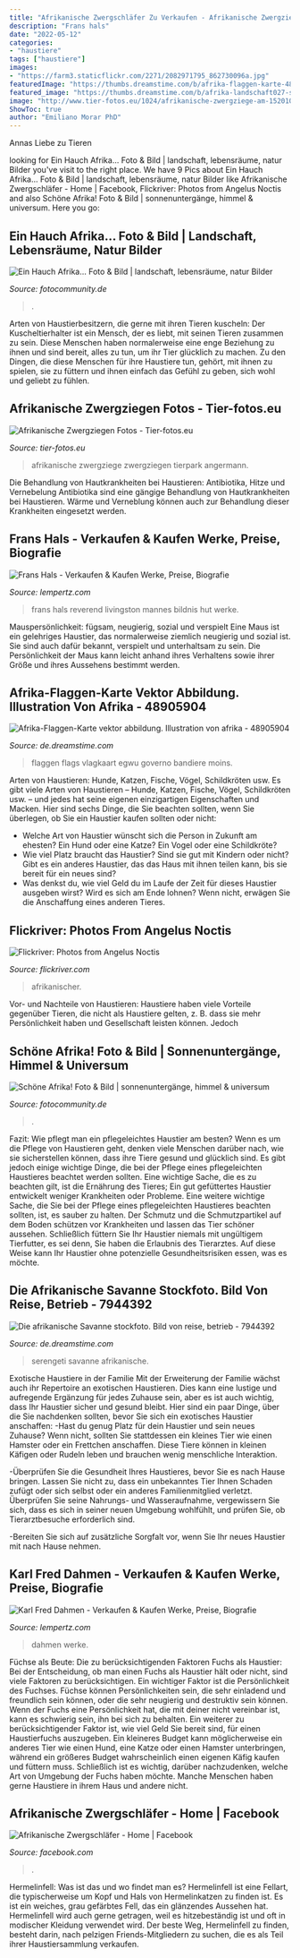 ```yaml
---
title: "Afrikanische Zwergschläfer Zu Verkaufen - Afrikanische Zwergziege Zwergziegen Tierpark Angermann"
description: "Frans hals"
date: "2022-05-12"
categories:
- "haustiere"
tags: ["haustiere"]
images:
- "https://farm3.staticflickr.com/2271/2082971795_862730096a.jpg"
featuredImage: "https://thumbs.dreamstime.com/b/afrika-flaggen-karte-48905904.jpg"
featured_image: "https://thumbs.dreamstime.com/b/afrika-landschaft027-serengeti-523188.jpg"
image: "http://www.tier-fotos.eu/1024/afrikanische-zwergziege-am-152010-tierpark-9989.jpg"
ShowToc: true
author: "Emiliano Morar PhD"
---
```



Annas Liebe zu Tieren

	

		
looking for Ein Hauch Afrika... Foto &amp; Bild | landschaft, lebensräume, natur Bilder you've visit to the right place. We have 9 Pics about Ein Hauch Afrika... Foto &amp; Bild | landschaft, lebensräume, natur Bilder like Afrikanische Zwergschläfer - Home | Facebook, Flickriver: Photos from Angelus Noctis and also Schöne Afrika! Foto &amp; Bild | sonnenuntergänge, himmel &amp; universum. Here you go:
		
    
## Ein Hauch Afrika... Foto &amp; Bild | Landschaft, Lebensräume, Natur Bilder

<img loading=lazy src="http://img.fotocommunity.com/ein-hauch-afrika-d428832b-665f-4274-b746-0d877b209528.jpg?width=1000" onerror="this.onerror=null;this.src='https://tse4.mm.bing.net/th?id=OIP.jOQAjHn9_ruju0RpmC5IhwHaFj&amp;pid=15.1';" alt="Ein Hauch Afrika... Foto &amp; Bild | landschaft, lebensräume, natur Bilder">

_Source: fotocommunity.de_

>. 

	

Arten von Haustierbesitzern, die gerne mit ihren Tieren kuscheln:
Der Kuscheltierhalter ist ein Mensch, der es liebt, mit seinen Tieren zusammen zu sein. Diese Menschen haben normalerweise eine enge Beziehung zu ihnen und sind bereit, alles zu tun, um ihr Tier glücklich zu machen. Zu den Dingen, die diese Menschen für ihre Haustiere tun, gehört, mit ihnen zu spielen, sie zu füttern und ihnen einfach das Gefühl zu geben, sich wohl und geliebt zu fühlen.

    
## Afrikanische Zwergziegen Fotos - Tier-fotos.eu

<img loading=lazy src="http://www.tier-fotos.eu/1024/afrikanische-zwergziege-am-152010-tierpark-9989.jpg" onerror="this.onerror=null;this.src='https://tse2.mm.bing.net/th?id=OIP.Tp7R8z3ld9xIEaIBkig8GQHaLH&amp;pid=15.1';" alt="Afrikanische Zwergziegen Fotos - Tier-fotos.eu">

_Source: tier-fotos.eu_

>afrikanische zwergziege zwergziegen tierpark angermann. 

	

Die Behandlung von Hautkrankheiten bei Haustieren: Antibiotika, Hitze und Vernebelung
Antibiotika sind eine gängige Behandlung von Hautkrankheiten bei Haustieren. Wärme und Verneblung können auch zur Behandlung dieser Krankheiten eingesetzt werden.

    
## Frans Hals - Verkaufen &amp; Kaufen Werke, Preise, Biografie

<img loading=lazy src="https://www.lempertz.com/fileadmin/kuenstler/frans-hals.jpg" onerror="this.onerror=null;this.src='https://tse3.mm.bing.net/th?id=OIP.hMMb1be3rC6N3WdJT-63JwHaJW&amp;pid=15.1';" alt="Frans Hals - Verkaufen &amp; Kaufen Werke, Preise, Biografie">

_Source: lempertz.com_

>frans hals reverend livingston mannes bildnis hut werke. 

	

Mauspersönlichkeit: fügsam, neugierig, sozial und verspielt
Eine Maus ist ein gelehriges Haustier, das normalerweise ziemlich neugierig und sozial ist. Sie sind auch dafür bekannt, verspielt und unterhaltsam zu sein. Die Persönlichkeit der Maus kann leicht anhand ihres Verhaltens sowie ihrer Größe und ihres Aussehens bestimmt werden.

    
## Afrika-Flaggen-Karte Vektor Abbildung. Illustration Von Afrika - 48905904

<img loading=lazy src="https://thumbs.dreamstime.com/b/afrika-flaggen-karte-48905904.jpg" onerror="this.onerror=null;this.src='https://tse4.mm.bing.net/th?id=OIP.J--jivy9xbN_FZZsKoo8ZAHaHL&amp;pid=15.1';" alt="Afrika-Flaggen-Karte vektor abbildung. Illustration von afrika - 48905904">

_Source: de.dreamstime.com_

>flaggen flags vlagkaart egwu governo bandiere moins. 

	

Arten von Haustieren: Hunde, Katzen, Fische, Vögel, Schildkröten usw.
Es gibt viele Arten von Haustieren – Hunde, Katzen, Fische, Vögel, Schildkröten usw. – und jedes hat seine eigenen einzigartigen Eigenschaften und Macken. Hier sind sechs Dinge, die Sie beachten sollten, wenn Sie überlegen, ob Sie ein Haustier kaufen sollten oder nicht:
- Welche Art von Haustier wünscht sich die Person in Zukunft am ehesten? Ein Hund oder eine Katze? Ein Vogel oder eine Schildkröte?
- Wie viel Platz braucht das Haustier? Sind sie gut mit Kindern oder nicht? Gibt es ein anderes Haustier, das das Haus mit ihnen teilen kann, bis sie bereit für ein neues sind?
- Was denkst du, wie viel Geld du im Laufe der Zeit für dieses Haustier ausgeben wirst? Wird es sich am Ende lohnen? Wenn nicht, erwägen Sie die Anschaffung eines anderen Tieres.

    
## Flickriver: Photos From Angelus Noctis

<img loading=lazy src="https://farm3.staticflickr.com/2271/2082971795_862730096a.jpg" onerror="this.onerror=null;this.src='https://tse4.mm.bing.net/th?id=OIP.U5_YtHIDsOIF70G375CNugHaFj&amp;pid=15.1';" alt="Flickriver: Photos from Angelus Noctis">

_Source: flickriver.com_

>afrikanischer. 

	

Vor- und Nachteile von Haustieren: Haustiere haben viele Vorteile gegenüber Tieren, die nicht als Haustiere gelten, z. B. dass sie mehr Persönlichkeit haben und Gesellschaft leisten können. Jedoch

    
## Schöne Afrika! Foto &amp; Bild | Sonnenuntergänge, Himmel &amp; Universum

<img loading=lazy src="http://img.fotocommunity.com/schoene-afrika-e29ef20b-3571-4758-ba53-605061917af5.jpg?width=1000" onerror="this.onerror=null;this.src='https://tse2.mm.bing.net/th?id=OIP.XXqsavSVXEa3dUP7I59qxAHaE9&amp;pid=15.1';" alt="Schöne Afrika! Foto &amp; Bild | sonnenuntergänge, himmel &amp; universum">

_Source: fotocommunity.de_

>. 

	

Fazit: Wie pflegt man ein pflegeleichtes Haustier am besten?
Wenn es um die Pflege von Haustieren geht, denken viele Menschen darüber nach, wie sie sicherstellen können, dass ihre Tiere gesund und glücklich sind. Es gibt jedoch einige wichtige Dinge, die bei der Pflege eines pflegeleichten Haustieres beachtet werden sollten. Eine wichtige Sache, die es zu beachten gilt, ist die Ernährung des Tieres; Ein gut gefüttertes Haustier entwickelt weniger Krankheiten oder Probleme. Eine weitere wichtige Sache, die Sie bei der Pflege eines pflegeleichten Haustieres beachten sollten, ist, es sauber zu halten. Der Schmutz und die Schmutzpartikel auf dem Boden schützen vor Krankheiten und lassen das Tier schöner aussehen. Schließlich füttern Sie Ihr Haustier niemals mit ungültigem Tierfutter, es sei denn, Sie haben die Erlaubnis des Tierarztes. Auf diese Weise kann Ihr Haustier ohne potenzielle Gesundheitsrisiken essen, was es möchte.

    
## Die Afrikanische Savanne Stockfoto. Bild Von Reise, Betrieb - 7944392

<img loading=lazy src="https://thumbs.dreamstime.com/b/afrika-landschaft027-serengeti-523188.jpg" onerror="this.onerror=null;this.src='https://tse4.mm.bing.net/th?id=OIP.B3uQFmn0ZxRnZbnCVHg5MAHaE7&amp;pid=15.1';" alt="Die afrikanische Savanne stockfoto. Bild von reise, betrieb - 7944392">

_Source: de.dreamstime.com_

>serengeti savanne afrikanische. 

	

Exotische Haustiere in der Familie
Mit der Erweiterung der Familie wächst auch ihr Repertoire an exotischen Haustieren. Dies kann eine lustige und aufregende Ergänzung für jedes Zuhause sein, aber es ist auch wichtig, dass Ihr Haustier sicher und gesund bleibt. Hier sind ein paar Dinge, über die Sie nachdenken sollten, bevor Sie sich ein exotisches Haustier anschaffen:
-Hast du genug Platz für dein Haustier und sein neues Zuhause? Wenn nicht, sollten Sie stattdessen ein kleines Tier wie einen Hamster oder ein Frettchen anschaffen. Diese Tiere können in kleinen Käfigen oder Rudeln leben und brauchen wenig menschliche Interaktion.

-Überprüfen Sie die Gesundheit Ihres Haustieres, bevor Sie es nach Hause bringen. Lassen Sie nicht zu, dass ein unbekanntes Tier Ihnen Schaden zufügt oder sich selbst oder ein anderes Familienmitglied verletzt. Überprüfen Sie seine Nahrungs- und Wasseraufnahme, vergewissern Sie sich, dass es sich in seiner neuen Umgebung wohlfühlt, und prüfen Sie, ob Tierarztbesuche erforderlich sind.

-Bereiten Sie sich auf zusätzliche Sorgfalt vor, wenn Sie Ihr neues Haustier mit nach Hause nehmen.

    
## Karl Fred Dahmen - Verkaufen &amp; Kaufen Werke, Preise, Biografie

<img loading=lazy src="https://www.lempertz.com/fileadmin/kuenstler/karl-fred-dahmen.jpg" onerror="this.onerror=null;this.src='https://tse3.mm.bing.net/th?id=OIP.aorb4Us18A_gOVPqUeoBRAHaIF&amp;pid=15.1';" alt="Karl Fred Dahmen - Verkaufen &amp; Kaufen Werke, Preise, Biografie">

_Source: lempertz.com_

>dahmen werke. 

	

Füchse als Beute: Die zu berücksichtigenden Faktoren
Fuchs als Haustier: Bei der Entscheidung, ob man einen Fuchs als Haustier hält oder nicht, sind viele Faktoren zu berücksichtigen. Ein wichtiger Faktor ist die Persönlichkeit des Fuchses. Füchse können Persönlichkeiten sein, die sehr einladend und freundlich sein können, oder die sehr neugierig und destruktiv sein können. Wenn der Fuchs eine Persönlichkeit hat, die mit deiner nicht vereinbar ist, kann es schwierig sein, ihn bei sich zu behalten. Ein weiterer zu berücksichtigender Faktor ist, wie viel Geld Sie bereit sind, für einen Haustierfuchs auszugeben. Ein kleineres Budget kann möglicherweise ein anderes Tier wie einen Hund, eine Katze oder einen Hamster unterbringen, während ein größeres Budget wahrscheinlich einen eigenen Käfig kaufen und füttern muss. Schließlich ist es wichtig, darüber nachzudenken, welche Art von Umgebung der Fuchs haben möchte. Manche Menschen haben gerne Haustiere in ihrem Haus und andere nicht.

    
## Afrikanische Zwergschläfer - Home | Facebook

<img loading=lazy src="https://lookaside.fbsbx.com/lookaside/crawler/media/?media_id=325520575500158" onerror="this.onerror=null;this.src='https://tse2.mm.bing.net/th?id=OIP.7ajC3HjIpU20EaIwvZtQwQHaJ4&amp;pid=15.1';" alt="Afrikanische Zwergschläfer - Home | Facebook">

_Source: facebook.com_

>. 

	

Hermelinfell: Was ist das und wo findet man es?
Hermelinfell ist eine Fellart, die typischerweise um Kopf und Hals von Hermelinkatzen zu finden ist. Es ist ein weiches, grau gefärbtes Fell, das ein glänzendes Aussehen hat. Hermelinfell wird auch gerne getragen, weil es hitzebeständig ist und oft in modischer Kleidung verwendet wird. Der beste Weg, Hermelinfell zu finden, besteht darin, nach pelzigen Friends-Mitgliedern zu suchen, die es als Teil ihrer Haustiersammlung verkaufen.

